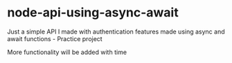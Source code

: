 # node-api-using-async-await
Just a simple API I made with authentication features made using async and await functions - Practice project

More functionality will be added with time
